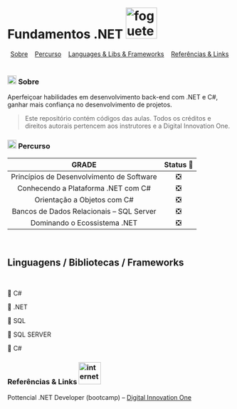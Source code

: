 # Fundamentos .NET <a href="https://www.imagensanimadas.com/cat-foguetes-e-onibus-espaciais-600.htm"><img src="https://www.imagensanimadas.com/data/media/600/foguete-e-onibus-espacial-imagem-animada-0025.gif" border="0" width="70px" alt="foguete-e-onibus-espacial-imagem-animada-0025" /></a>

<div align="center">
  <a href="#sobre">Sobre</a>&nbsp&nbsp&nbsp
  <a href="#percurso">Percurso</a>&nbsp&nbsp&nbsp
  <a href="languages">Languages & Libs & Frameworks</a>&nbsp&nbsp&nbsp
  <a href="#referencias">Referências & Links</a>  
</div>
<br/>

### <a href="https://www.imagensanimadas.com/cat-estrelas-280.htm"><img src="https://www.imagensanimadas.com/data/media/280/estrela-imagem-animada-0046.gif" border="0" width="20px" alt="estrela-imagem-animada-0046" /></a> <span id="sobre">Sobre</span>

Aperfeiçoar habilidades em desenvolvimento back-end com .NET e C#, ganhar mais confiança no desenvolvimento de projetos. 

> Este repositório contém códigos das aulas. Todos os créditos e direitos autorais pertencem aos instrutores e a Digital Innovation One.

### <a href="https://www.imagensanimadas.com/cat-estrelas-280.htm"><img src="https://www.imagensanimadas.com/data/media/280/estrela-imagem-animada-0046.gif" border="0" width="20px" alt="estrela-imagem-animada-0046" /></a> <span id="percurso"> Percurso</span>

<div align="center">

|                   GRADE                   | Status 🌟 |
| :---------------------------------------: | :-------: |
| Princípios de Desenvolvimento de Software |    ❎     |
|    Conhecendo a Plataforma .NET com C#    |    ❎     |
|        Orientação a Objetos com C#        |    ❎     |
| Bancos de Dados Relacionais – SQL Server  |    ❎     |
|       Dominando o Ecossistema .NET        |    ❎     |

</div>
<br/>

## <span id="languages"> Linguagens / Bibliotecas / Frameworks

<br/>

🔵 C#

🔵 .NET

🔵 SQL

🔵 SQL SERVER

🔵 C#

### <span id="referencias">Referências & Links </span> <a href="https://www.imagensanimadas.com/cat-internet-145.htm"><img src="https://www.imagensanimadas.com/data/media/145/internet-imagem-animada-0053.gif" border="0" alt="internet-imagem-animada-0053" width="50px"/></a>

Pottencial .NET Developer (bootcamp) – [Digital Innovation One](https://www.dio.me/)
